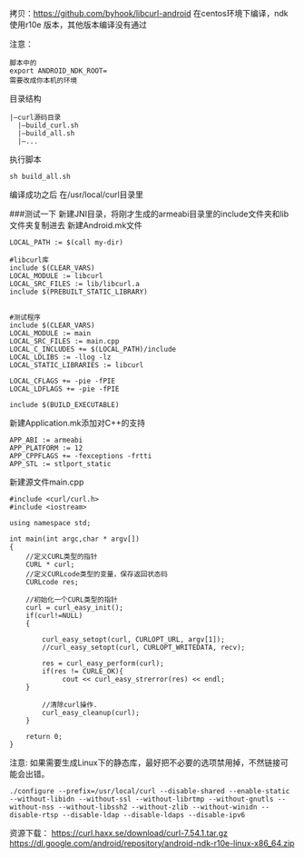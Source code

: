 拷贝：https://github.com/byhook/libcurl-android
在centos环境下编译，ndk使用r10e 版本，其他版本编译没有通过

注意：

```
脚本中的
export ANDROID_NDK_ROOT=
需要改成你本机的环境
```

目录结构

```
|—curl源码目录
  |—build_curl.sh
  |—build_all.sh
  |—...
```

执行脚本

```
sh build_all.sh
```

编译成功之后
在/usr/local/curl目录里

###测试一下
新建JNI目录，将刚才生成的armeabi目录里的include文件夹和lib文件夹复制进去
新建Android.mk文件

```
LOCAL_PATH := $(call my-dir)

#libcurl库
include $(CLEAR_VARS)
LOCAL_MODULE := libcurl
LOCAL_SRC_FILES := lib/libcurl.a 
include $(PREBUILT_STATIC_LIBRARY) 


#测试程序
include $(CLEAR_VARS)
LOCAL_MODULE := main
LOCAL_SRC_FILES := main.cpp
LOCAL_C_INCLUDES += $(LOCAL_PATH)/include
LOCAL_LDLIBS := -llog -lz
LOCAL_STATIC_LIBRARIES := libcurl

LOCAL_CFLAGS += -pie -fPIE
LOCAL_LDFLAGS += -pie -fPIE

include $(BUILD_EXECUTABLE)
```

新建Application.mk添加对C++的支持

```
APP_ABI := armeabi
APP_PLATFORM := 12
APP_CPPFLAGS += -fexceptions -frtti
APP_STL := stlport_static
```

新建源文件main.cpp

```
#include <curl/curl.h>
#include <iostream>

using namespace std;

int main(int argc,char * argv[])
{
    //定义CURL类型的指针
    CURL * curl;
    //定义CURLcode类型的变量，保存返回状态码
    CURLcode res;

    //初始化一个CURL类型的指针
    curl = curl_easy_init();
    if(curl!=NULL)
    {

        curl_easy_setopt(curl, CURLOPT_URL, argv[1]);        
        //curl_easy_setopt(curl, CURLOPT_WRITEDATA, recv);

        res = curl_easy_perform(curl);
        if(res != CURLE_OK){
             cout << curl_easy_strerror(res) << endl;
    }

        //清除curl操作.
        curl_easy_cleanup(curl);
    }

    return 0;
}
```


注意:
如果需要生成Linux下的静态库，最好把不必要的选项禁用掉，不然链接可能会出错。

```
./configure --prefix=/usr/local/curl --disable-shared --enable-static --without-libidn --without-ssl --without-librtmp --without-gnutls --without-nss --without-libssh2 --without-zlib --without-winidn --disable-rtsp --disable-ldap --disable-ldaps --disable-ipv6
```

资源下载：
https://curl.haxx.se/download/curl-7.54.1.tar.gz
https://dl.google.com/android/repository/android-ndk-r10e-linux-x86_64.zip


